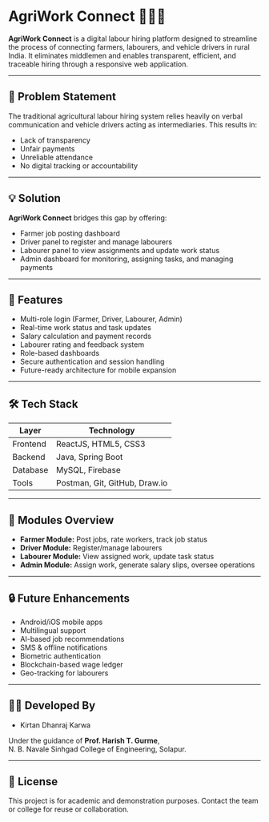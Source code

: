 
# AgriWork Connect 🚜👷‍♂️

**AgriWork Connect** is a digital labour hiring platform designed to streamline the process of connecting farmers, labourers, and vehicle drivers in rural India. It eliminates middlemen and enables transparent, efficient, and traceable hiring through a responsive web application.

---

## 📌 Problem Statement

The traditional agricultural labour hiring system relies heavily on verbal communication and vehicle drivers acting as intermediaries. This results in:
- Lack of transparency
- Unfair payments
- Unreliable attendance
- No digital tracking or accountability

---

## 💡 Solution

**AgriWork Connect** bridges this gap by offering:
- Farmer job posting dashboard  
- Driver panel to register and manage labourers  
- Labourer panel to view assignments and update work status  
- Admin dashboard for monitoring, assigning tasks, and managing payments

---

## 🚀 Features

- Multi-role login (Farmer, Driver, Labourer, Admin)
- Real-time work status and task updates
- Salary calculation and payment records
- Labourer rating and feedback system
- Role-based dashboards
- Secure authentication and session handling
- Future-ready architecture for mobile expansion

---

## 🛠️ Tech Stack

| Layer       | Technology           |
|-------------|----------------------|
| Frontend    | ReactJS, HTML5, CSS3 |
| Backend     | Java, Spring Boot    |
| Database    | MySQL, Firebase      |
| Tools       | Postman, Git, GitHub, Draw.io |

---

## 📂 Modules Overview

- **Farmer Module:** Post jobs, rate workers, track job status  
- **Driver Module:** Register/manage labourers  
- **Labourer Module:** View assigned work, update task status  
- **Admin Module:** Assign work, generate salary slips, oversee operations

---

## 🔒 Future Enhancements

- Android/iOS mobile apps  
- Multilingual support  
- AI-based job recommendations  
- SMS & offline notifications  
- Biometric authentication  
- Blockchain-based wage ledger  
- Geo-tracking for labourers

---

## 👨‍💻 Developed By

- Kirtan Dhanraj Karwa 


Under the guidance of **Prof. Harish T. Gurme**,  
N. B. Navale Sinhgad College of Engineering, Solapur.

---

## 📜 License

This project is for academic and demonstration purposes. Contact the team or college for reuse or collaboration.


